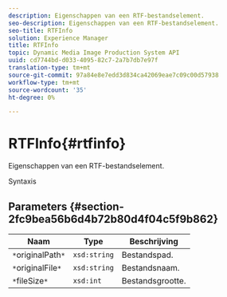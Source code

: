 ```yaml
---
description: Eigenschappen van een RTF-bestandselement.
seo-description: Eigenschappen van een RTF-bestandselement.
seo-title: RTFInfo
solution: Experience Manager
title: RTFInfo
topic: Dynamic Media Image Production System API
uuid: cd7744bd-d033-4095-82c7-2a7b7db7e97f
translation-type: tm+mt
source-git-commit: 97a84e8e7edd3d834ca42069eae7c09c00d57938
workflow-type: tm+mt
source-wordcount: '35'
ht-degree: 0%

---
```



# RTFInfo{#rtfinfo}

Eigenschappen van een RTF-bestandselement.

Syntaxis

## Parameters {#section-2fc9bea56b6d4b72b80d4f04c5f9b862}

| Naam | Type | Beschrijving |
|---|---|---|
| `*`originalPath`*` | `xsd:string` | Bestandspad. |
| `*`originalFile`*` | `xsd:string` | Bestandsnaam. |
| `*`fileSize`*` | `xsd:int` | Bestandsgrootte. |

